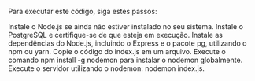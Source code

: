 Para executar este código, siga estes passos:

Instale o Node.js se ainda não estiver instalado no seu sistema.
Instale o PostgreSQL e certifique-se de que esteja em execução.
Instale as dependências do Node.js, incluindo o Express e o pacote pg, utilizando o npm ou yarn.
Copie o código do index.js em um arquivo.
Execute o comando npm install -g nodemon para instalar o nodemon globalmente.
Execute o servidor utilizando o nodemon: nodemon index.js.